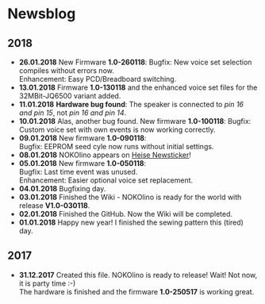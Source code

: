 # Newsblog

## 2018  
* **26.01.2018** New Firmware **1.0-260118**:
Bugfix: New voice set selection compiles without errors now.  
Enhancement: Easy PCD/Breadboard switching.  
* **13.01.2018** Firmware **1.0-130118** and the enhanced voice set files for the 32MBit-JQ6500 variant added.  
* **11.01.2018** **Hardware bug found**: The speaker is connected to *pin 16 and pin 15*, not *pin 16 and pin 14*.   
* **10.01.2018** Alas, another bug found. New firmware **1.0-100118**:
Bugfix: Custom voice set with own events is now working correctly.  
* **09.01.2018** New firmware **1.0-090118**:  
Bugfix: EEPROM seed cyle now runs without initial settings.  
* **08.01.2018** NOKOlino appears on [Heise Newsticker](https://www.heise.de/make/meldung/Nokolino-die-Miniaturausgabe-von-MP3-Monster-Noko-3935030.html)!  
* **05.01.2018** New firmware **1.0-050118**:  
Bugfix: Last time event was unused.  
Enhancement: Easier optional voice set replacement.
* **04.01.2018** Bugfixing day.  
* **03.01.2018** Finished the Wiki - NOKOlino is ready for the world with release **V1.0-030118**.   
* **02.01.2018** Finished the GitHub. Now the Wiki will be completed.  
* **01.01.2018** Happy new year! I finished the sewing pattern this (tired) day.  
  
## 2017
* **31.12.2017** Created this file. NOKOlino is ready to release! Wait! Not now, it is party time :-)  
The hardware is finished and the firmware **1.0-250517** is working great.  
